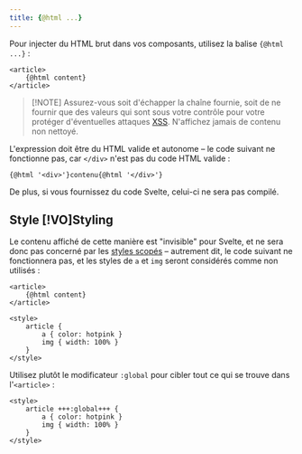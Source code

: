 ```yaml
---
title: {@html ...}
---
```


Pour injecter du HTML brut dans vos composants, utilisez la balise `{@html ...}` :

```svelte
<article>
	{@html content}
</article>
```

> [!NOTE] Assurez-vous soit d'échapper la chaîne fournie, soit de ne fournir que des valeurs qui
> sont sous votre contrôle pour votre protéger d'éventuelles attaques
> [XSS](https://owasp.org/www-community/attacks/xss/). N'affichez jamais de contenu non nettoyé.

L'expression doit être du HTML valide et autonome – le code suivant ne fonctionne pas, car `</div>`
n'est pas du code HTML valide :

```svelte
{@html '<div>'}contenu{@html '</div>'}
```

De plus, si vous fournissez du code Svelte, celui-ci ne sera pas compilé.

## Style [!VO]Styling

Le contenu affiché de cette manière est "invisible" pour Svelte, et ne sera donc pas concerné par
les [styles scopés](scoped-styles) – autrement dit, le code suivant ne fonctionnera pas, et les
styles de `a` et `img` seront considérés comme non utilisés :

<!-- prettier-ignore -->
```svelte
<article>
	{@html content}
</article>

<style>
	article {
		a { color: hotpink }
		img { width: 100% }
	}
</style>
```

Utilisez plutôt le modificateur `:global` pour cibler tout ce qui se trouve dans l'`<article>` :

<!-- prettier-ignore -->
```svelte
<style>
	article +++:global+++ {
		a { color: hotpink }
		img { width: 100% }
	}
</style>
```
